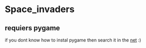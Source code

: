 # Space_invaders

## requiers pygame
if you dont know how to instal pygame then search it in the [net](https://www.geeksforgeeks.org/how-to-install-pygame-in-windows/) :)
